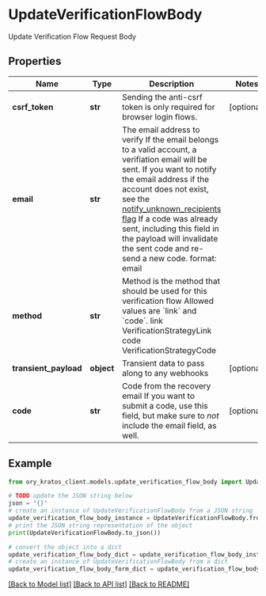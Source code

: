 # UpdateVerificationFlowBody

Update Verification Flow Request Body

## Properties

Name | Type | Description | Notes
------------ | ------------- | ------------- | -------------
**csrf_token** | **str** | Sending the anti-csrf token is only required for browser login flows. | [optional] 
**email** | **str** | The email address to verify  If the email belongs to a valid account, a verifiation email will be sent.  If you want to notify the email address if the account does not exist, see the [notify_unknown_recipients flag](https://www.ory.sh/docs/kratos/self-service/flows/verify-email-account-activation#attempted-verification-notifications)  If a code was already sent, including this field in the payload will invalidate the sent code and re-send a new code.  format: email | 
**method** | **str** | Method is the method that should be used for this verification flow  Allowed values are &#x60;link&#x60; and &#x60;code&#x60;. link VerificationStrategyLink code VerificationStrategyCode | 
**transient_payload** | **object** | Transient data to pass along to any webhooks | [optional] 
**code** | **str** | Code from the recovery email  If you want to submit a code, use this field, but make sure to _not_ include the email field, as well. | [optional] 

## Example

```python
from ory_kratos_client.models.update_verification_flow_body import UpdateVerificationFlowBody

# TODO update the JSON string below
json = "{}"
# create an instance of UpdateVerificationFlowBody from a JSON string
update_verification_flow_body_instance = UpdateVerificationFlowBody.from_json(json)
# print the JSON string representation of the object
print(UpdateVerificationFlowBody.to_json())

# convert the object into a dict
update_verification_flow_body_dict = update_verification_flow_body_instance.to_dict()
# create an instance of UpdateVerificationFlowBody from a dict
update_verification_flow_body_form_dict = update_verification_flow_body.from_dict(update_verification_flow_body_dict)
```
[[Back to Model list]](../README.md#documentation-for-models) [[Back to API list]](../README.md#documentation-for-api-endpoints) [[Back to README]](../README.md)


